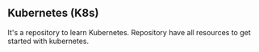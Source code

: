 ## Kubernetes (K8s)
It's a repository to learn Kubernetes. Repository have all resources to get started with kubernetes.
